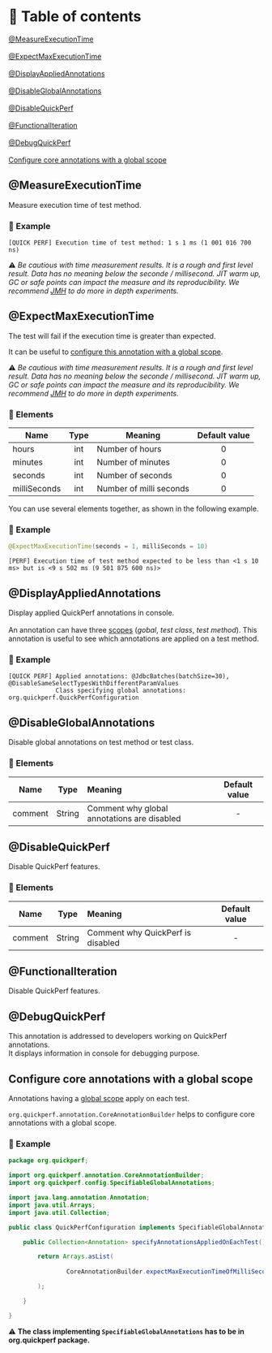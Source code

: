 # 🚩 Table of contents
[@MeasureExecutionTime](#MeasureExecutionTime) <br><br>
[@ExpectMaxExecutionTime](#ExpectMaxExecutionTime) <br><br>
[@DisplayAppliedAnnotations](#DisplayAppliedAnnotations) <br><br>
[@DisableGlobalAnnotations](#DisableGlobalAnnotations) <br><br>
[@DisableQuickPerf](#DisableQuickPerf) <br><br>
[@FunctionalIteration](#FunctionalIteration) <br><br>
[@DebugQuickPerf](#DebugQuickPerf) <br><br>
[Configure core annotations with a global scope](#Configure-core-annotations-with-a-global-scope)
## @MeasureExecutionTime
Measure execution time of test method.

### :mag_right: Example
```
[QUICK PERF] Execution time of test method: 1 s 1 ms (1 001 016 700 ns)
```

⚠️ *Be cautious  with time measurement results. It is a rough and first level result. Data has no meaning below the seconde / millisecond. JIT warm up, GC or safe points can impact the measure and its reproducibility. We recommend [JMH](https://openjdk.java.net/projects/code-tools/jmh/) to do more in depth experiments.* 


## @ExpectMaxExecutionTime

The test will fail if the execution time is greater than expected.

It can be useful to [configure this annotation with a global scope](https://github.com/quick-perf/doc/wiki/Core-annotations#mag_right-example-3).

⚠️ *Be cautious  with time measurement results. It is a rough and first level result. Data has no meaning below the seconde / millisecond. JIT warm up, GC or safe points can impact the measure and its reproducibility. We recommend [JMH](https://openjdk.java.net/projects/code-tools/jmh/) to do more in depth experiments.* 

### :wrench: Elements
|Name          |Type    | Meaning                 | Default value |
| ------------ |:------:|-----------------------|:-------------:|
| hours        | int    | Number of hours        |  0            |
| minutes      | int    | Number of minutes       |  0            |
| seconds      | int    | Number of seconds       |  0            |
| milliSeconds | int    | Number of milli seconds |  0            |

You can use several elements together, as shown in the following example.

### :mag_right: Example
```java
@ExpectMaxExecutionTime(seconds = 1, milliSeconds = 10)
```     

```
[PERF] Execution time of test method expected to be less than <1 s 10 ms> but is <9 s 502 ms (9 501 875 600 ns)>
```  

## @DisplayAppliedAnnotations
Display applied QuickPerf annotations in console.<br><br>
An annotation can have three [scopes](https://github.com/quick-perf/doc/wiki/QuickPerf#Use-QuickPerf-annotations) (*gobal*, *test class*, *test method*). This annotation is useful to see which annotations are applied on a test method.

### :mag_right: Example
```
[QUICK PERF] Applied annotations: @JdbcBatches(batchSize=30), @DisableSameSelectTypesWithDifferentParamValues
             Class specifying global annotations: org.quickperf.QuickPerfConfiguration
```

## @DisableGlobalAnnotations
Disable global annotations on test method or test class.

### :wrench:  Elements
|Name     |Type    | Meaning                                   | Default value  |
| --------|:------:|:----------------------------------------  |:--------------:|
| comment | String |Comment why global annotations are disabled|      -         |


## @DisableQuickPerf
Disable QuickPerf features.

### :wrench: Elements
|Name     |Type    | Meaning                         | Default value  |
| --------|:------:|:--------------------------------|:--------------:|
| comment | String |Comment why QuickPerf is disabled|      -         |

## @FunctionalIteration
Disable QuickPerf features.

## @DebugQuickPerf
This annotation is addressed to developers working on QuickPerf annotations.<br>
It displays information in console for debugging purpose.

## Configure core annotations with a global scope
Annotations having a [global scope](https://github.com/quick-perf/doc/wiki/QuickPerf#annotation-scopes) apply on each test.

`org.quickperf.annotation.CoreAnnotationBuilder` helps to configure core annotations with a global scope.

### :mag_right: Example

```java
package org.quickperf;

import org.quickperf.annotation.CoreAnnotationBuilder;
import org.quickperf.config.SpecifiableGlobalAnnotations;

import java.lang.annotation.Annotation;
import java.util.Arrays;
import java.util.Collection;

public class QuickPerfConfiguration implements SpecifiableGlobalAnnotations {

    public Collection<Annotation> specifyAnnotationsAppliedOnEachTest() {

        return Arrays.asList(
          
                CoreAnnotationBuilder.expectMaxExecutionTimeOfMilliSeconds(500)

        );

    }

}
```

⚠️ **The class implementing `SpecifiableGlobalAnnotations` has to be in org.quickperf package.**
